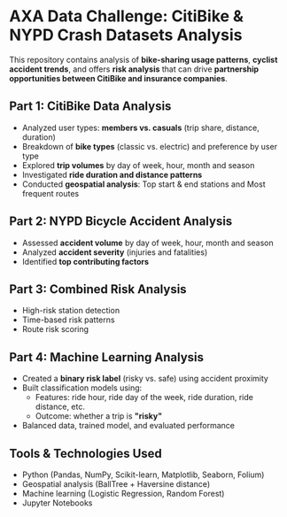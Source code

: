 # AXA Data Challenge: CitiBike & NYPD Crash Datasets Analysis
This repository contains analysis of **bike-sharing usage patterns**, **cyclist accident trends**, and offers **risk analysis** that can drive **partnership opportunities between CitiBike and insurance companies**.

## Part 1: CitiBike Data Analysis
- Analyzed user types: **members vs. casuals** (trip share, distance, duration)
- Breakdown of **bike types** (classic vs. electric) and preference by user type
- Explored **trip volumes** by day of week, hour, month and season
- Investigated **ride duration and distance patterns**
- Conducted **geospatial analysis**: Top start & end stations and Most frequent routes

## Part 2: NYPD Bicycle Accident Analysis
- Assessed **accident volume** by day of week, hour, month and season
- Analyzed **accident severity** (injuries and fatalities)
- Identified **top contributing factors**

## Part 3: Combined Risk Analysis
- High-risk station detection
- Time-based risk patterns
- Route risk scoring

## Part 4: Machine Learning Analysis
- Created a **binary risk label** (risky vs. safe) using accident proximity
- Built classification models using:
  - Features: ride hour, ride day of the week, ride duration, ride distance, etc.
  - Outcome: whether a trip is **"risky"**
- Balanced data, trained model, and evaluated performance

## Tools & Technologies Used

- Python (Pandas, NumPy, Scikit-learn, Matplotlib, Seaborn, Folium)
- Geospatial analysis (BallTree + Haversine distance)
- Machine learning (Logistic Regression, Random Forest)
- Jupyter Notebooks
